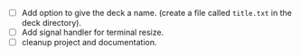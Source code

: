 + [ ] Add option to give the deck a name. (create a file called `title.txt` in the deck directory).
+ [ ] Add signal handler for terminal resize.
+ [ ] cleanup project and documentation.
